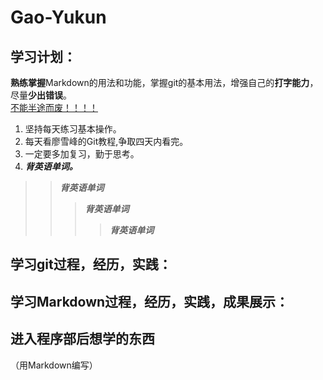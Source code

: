 # Gao-Yukun
## 学习计划：  
**熟练掌握**Markdown的用法和功能，掌握git的基本用法，增强自己的**打字能力**，尽量**少出错误**。  
<u> 不能半途而废！！！！ </u>  
  1. 坚持每天练习基本操作。
  2. 每天看廖雪峰的Git教程,争取四天内看完。
  3. 一定要多加复习，勤于思考。
  4. ***背英语单词。***
>> ***背英语单词***    
>>> ***背英语单词***
>>>> ***背英语单词***
  

## 学习git过程，经历，实践：

## 学习Markdown过程，经历，实践，成果展示：

## 进入程序部后想学的东西
（用Markdown编写）

